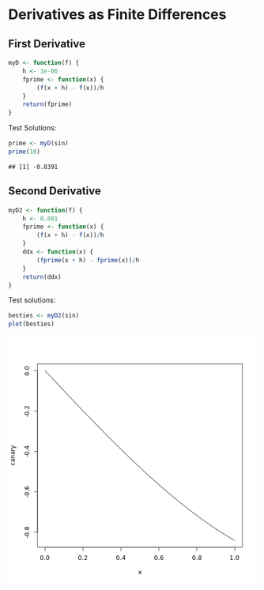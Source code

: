 Derivatives as Finite Differences
==================================
## First Derivative

```r
myD <- function(f) {
    h <- 1e-06
    fprime <- function(x) {
        (f(x + h) - f(x))/h
    }
    return(fprime)
}
```

Test Solutions:

```r
prime <- myD(sin)
prime(10)
```

```
## [1] -0.8391
```

## Second Derivative

```r
myD2 <- function(f) {
    h <- 0.001
    fprime <- function(x) {
        (f(x + h) - f(x))/h
    }
    ddx <- function(x) {
        (fprime(x + h) - fprime(x))/h
    }
    return(ddx)
}
```

Test solutions:

```r
besties <- myD2(sin)
plot(besties)
```

![plot of chunk unnamed-chunk-4](figure/unnamed-chunk-4.png) 

